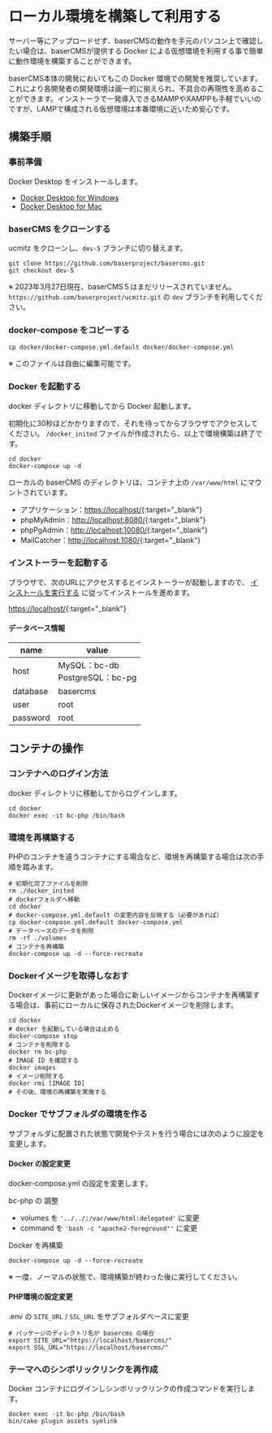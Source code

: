 # ローカル環境を構築して利用する

サーバー等にアップロードせず、baserCMSの動作を手元のパソコン上で確認したい場合は、baserCMSが提供する Docker による仮想環境を利用する事で簡単に動作環境を構築することができます。

baserCMS本体の開発においてもこの Docker 環境での開発を推奨しています。これにより各開発者の開発環境は画一的に揃えられ、不具合の再現性を高めることができます。インストーラで一発導入できるMAMPやXAMPPも手軽でいいのですが、LAMPで構成される仮想環境は本番環境に近いため安心です。

## 構築手順

### 事前準備
Docker Desktop をインストールします。

- [Docker Desktop for Windows](https://hub.docker.com/editions/community/docker-ce-desktop-windows/)
- [Docker Desktop for Mac](https://hub.docker.com/editions/community/docker-ce-desktop-mac/)

### baserCMS をクローンする
ucmitz をクローンし、`dev-5` ブランチに切り替えます。

```
git clone https://github.com/baserproject/basercms.git
git checkout dev-5
```

※ 2023年3月27日現在、baserCMS５はまだリリースされていません。 `https://github.com/baserproject/ucmitz.git` の `dev` ブランチを利用してください。

### docker-compose をコピーする

```
cp docker/docker-compose.yml.default docker/docker-compose.yml
```

※ このファイルは自由に編集可能です。

### Docker を起動する
docker ディレクトリに移動してから Docker 起動します。

初期化に30秒ほどかかりますので、それを待ってからブラウザでアクセスしてください。 `/docker_inited` ファイルが作成されたら、以上で環境構築は終了です。

```
cd docker
docker-compose up -d
```

ローカルの baserCMS のディレクトリは、コンテナ上の `/var/www/html` にマウントされています。  

- アプリケーション：[https://localhost/](https://localhost/){:target="_blank"}
- phpMyAdmin：[http://localhost:8080/](http://localhost:8080/){:target="_blank"}
- phpPgAdmin：[http://localhost:10080/](http://localhost:10080/){:target="_blank"}
- MailCatcher：[http://localhost:1080/](http://localhost:1080/){:target="_blank"}

### インストーラーを起動する

ブラウザで、次のURLにアクセスするとインストーラーが起動しますので、 [インストールを実行する](./index#インストールを実行する)  に従ってインストールを進めます。

[https://localhost/](https://localhost/){:target="_blank"}

#### データベース情報

| name | value                       |
|-----------|-----------------------------|
| host | MySQL：bc-db<br>PostgreSQL：bc-pg |
| database | basercms                    |
| user | root                        |
| password | root                        |

## コンテナの操作
### コンテナへのログイン方法

docker ディレクトリに移動してからログインします。

```
cd docker
docker exec -it bc-php /bin/bash
```
 
### 環境を再構築する
PHPのコンテナを違うコンテナにする場合など、環境を再構築する場合は次の手順を踏みます。

```shell
# 初期化完了ファイルを削除
rm ./docker_inited
# dockerフォルダへ移動
cd docker
# docker-compose.yml.default の変更内容を反映する（必要があれば）
cp docker-compose.yml.default docker-compose.yml
# データベースのデータを削除
rm -rf ./volumes
# コンテナを再構築
docker-compose up -d --force-recreate
```

### Dockerイメージを取得しなおす
Dockerイメージに更新があった場合に新しいイメージからコンテナを再構築する場合は、事前にローカルに保存されたDockerイメージを削除します。

```shell
cd docker
# docker を起動している場合は止める
docker-compose stop
# コンテナを削除する
docker rm bc-php
# IMAGE ID を確認する
docker images
# イメージ削除する
docker rmi [IMAGE ID]
# その後、環境の再構築を実施する
```

### Docker でサブフォルダの環境を作る
サブフォルダに配置された状態で開発やテストを行う場合には次のように設定を変更します。

#### Docker の設定変更
docker-compose.yml の設定を変更します。

bc-php の 調整
- volumes を `'../../:/var/www/html:delegated'` に変更
- command を `'bash -c "apache2-foreground"'` に変更

Docker を再構築
```shell
docker-compose up -d --force-recreate
```
※ 一度、ノーマルの状態で、環境構築が終わった後に実行してください。

#### PHP環境の設定変更
.env の `SITE_URL` / `SSL_URL` をサブフォルダベースに変更
```shell
# パッケージのディレクトリ名が basercms の場合
export SITE_URL="https://localhost/basercms/"
export SSL_URL="https://localhost/basercms/"
```

### テーマへのシンボリックリンクを再作成
Docker コンテナにログインしシンボリックリンクの作成コマンドを実行します。

```shell
docker exec -it bc-php /bin/bash
bin/cake plugin assets symlink
```

　
